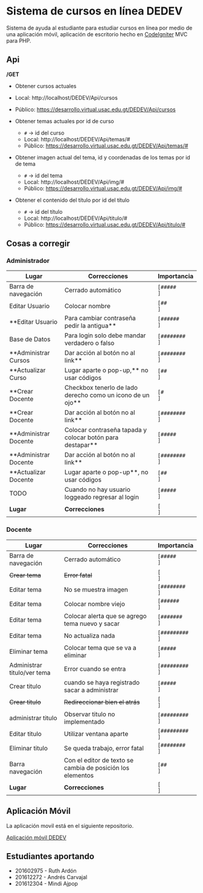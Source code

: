 #  Sistema de cursos en línea DEDEV

Sistema de ayuda al estudiante para estudiar cursos en línea por medio de una aplicación móvil, aplicación de escritorio hecho en [CodeIgniter][1] MVC para PHP. 

## Api

**/GET**

-  Obtener cursos actuales

  - Local: http://localhost/DEDEV/Api/cursos
  - Público: https://desarrollo.virtual.usac.edu.gt/DEDEV/Api/cursos

- Obtener temas actuales por id de curso

  - `#` -> id del curso
  - Local: http://localhost/DEDEV/Api/temas/#
  - Público: https://desarrollo.virtual.usac.edu.gt/DEDEV/Api/temas/#

- Obtener imagen actual del tema, id y coordenadas de los temas por id de tema

  - `#` -> id del tema
  - Local: http://localhost/DEDEV/Api/img/#
  - Público: https://desarrollo.virtual.usac.edu.gt/DEDEV/Api/img/#

- Obtener el contenido del título por id del título

  - `#` -> id del título
  - Local: http://localhost/DEDEV/Api/titulo/#
  - Público: https://desarrollo.virtual.usac.edu.gt/DEDEV/Api/titulo/#

  



## Cosas a corregir

### Administrador

| Lugar               | Correcciones                                             | Importancia      |
| ------------------- | -------------------------------------------------------- | ---------------- |
| Barra de navegación | Cerrado automático                                       | ``[#####     ]`` |
| Editar Usuario      | Colocar nombre                                           | ``[##        ]`` |
|**Editar Usuario     | Para cambiar contraseña pedir la antigua**                 | ``[######    ]`` |
| Base de Datos       | Para login solo debe mandar verdadero o falso            | ``[########  ]`` |
|**Administrar Cursos | Dar acción al botón no al link**                           | ``[########  ]`` |
|**Actualizar Curso    | Lugar aparte o pop-up,** no usar códigos                  | ``[##        ]`` |
|**Crear Docente      | Checkbox tenerlo de lado derecho como un icono de un ojo** | ``[#         ]`` |
|**Crear Docente      | Dar acción al botón no al link**                           | ``[########  ]`` |
|**Administrar Docente| Colocar contraseña tapada y colocar botón para destapar**  | ``[#####     ]`` |
|**Administrar Docente| Dar acción al botón no al link**                           | ``[########  ]`` |
|**Actualizar Docente  | Lugar aparte o pop-up**, no usar códigos                  | ``[##        ]`` |
| TODO                | Cuando no hay usuario loggeado regresar al login         | ``[#####     ]`` |
| **Lugar**           | **Correcciones**                                         | ``[          ]`` |

### Docente

| Lugar                       | Correcciones                                               | Importancia      |
| --------------------------- | ---------------------------------------------------------- | ---------------- |
| Barra de navegación         | Cerrado automático                                         | ``[#####     ]`` |
| ~~Crear tema~~              | ~~Error fatal~~                                            | `[          ]`   |
| Editar tema                 | No se muestra imagen                                       | `[########  ]`   |
| Editar tema                 | Colocar nombre viejo                                       | `[######    ]`   |
| Editar tema                 | Colocar alerta que se agrego tema nuevo y sacar            | `[#######   ]`   |
| Editar tema                 | No actualiza nada                                          | `[######### ]`   |
| Eliminar tema               | Colocar tema que se va a eliminar                          | `[#####     ]`   |
| Administrar titulo/ver tema | Error cuando se entra                                      | `[######### ]`   |
| Crear titulo                | cuando se haya registrado sacar a administrar              | `[#####     ]`   |
| ~~Crear titulo~~            | ~~Redireccionar bien el atrás~~                            | `[          ]`   |
| administrar titulo          | Observar titulo no implementado                            | `[######### ]`   |
| Editar titulo               | Utilizar ventana aparte                                    | `[######### ]`   |
| Eliminar titulo             | Se queda trabajo, error fatal                              | `[########  ]`   |
| Barra navegación            | Con el editor de texto se cambia de posición los elementos | `[##        ]`   |
| **Lugar**                   | **Correcciones**                                           | `[          ]`   |



## Aplicación Móvil

La aplicación movil está en el siguiente repositorio.

[Aplicación móvil DEDEV][2]



## Estudiantes aportando

- 201602975 - Ruth Ardón
- 201612272 - Andrés Carvajal
- 201612304 - Mindi Ajpop















[1]:https://codeigniter.com/	"Página oficial de CodeIgniter"
[2]: https://github.com/RuthLechuga/App-movil-DIGED	"Repositorio de la aplicación móvil"